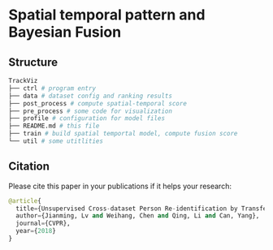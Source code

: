 # Spatial temporal pattern and Bayesian Fusion

## Structure

```bash
TrackViz
├── ctrl # program entry
├── data # dataset config and ranking results
├── post_process # compute spatial-temporal score
├── pre_process # some code for visualization
├── profile # configuration for model files
├── README.md # this file
├── train # build spatial temportal model, compute fusion score
└── util # some utitlities
```


## Citation

Please cite this paper in your publications if it helps your research:

```python
@article{
  title={Unsupervised Cross-dataset Person Re-identification by Transfer Learning of Spatial-Temporal Patterns},
  author={Jianming, Lv and Weihang, Chen and Qing, Li and Can, Yang},
  journal={CVPR},
  year={2018}
}
```
